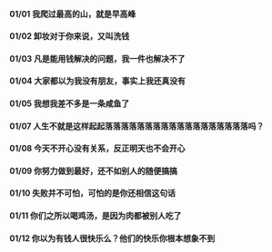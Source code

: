 
#### 01/01 我爬过最高的山，就是早高峰
#### 01/02 卸妆对于你来说，又叫洗钱
#### 01/03 凡是能用钱解决的问题，我一件也解决不了
#### 01/04 大家都以为我没有朋友，事实上我还真没有
#### 01/05 我想我差不多是一条咸鱼了
#### 01/07 人生不就是这样起起落落落落落落落落落落落落落落落落落落吗？
#### 01/08 今天不开心没有关系，反正明天也不会开心
#### 01/09 你努力做到最好，还不如别人的随便搞搞
#### 01/10 失败并不可怕，可怕的是你还相信这句话
#### 01/11 你们之所以喝鸡汤，是因为肉都被别人吃了
#### 01/12 你以为有钱人很快乐么？他们的快乐你根本想象不到